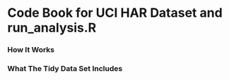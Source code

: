 # Code Book for UCI HAR Dataset and run_analysis.R

### How It Works

### What The Tidy Data Set Includes

